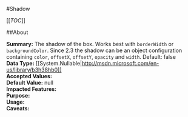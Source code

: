 #Shadow

[[_TOC_]]

##About

**Summary:**  The shadow of the box. Works best with <code>borderWidth</code> or <code>backgroundColor</code>. Since 2.3 the shadow can be an object configuration containing <code>color</code>, <code>offsetX</code>, <code>offsetY</code>, <code>opacity</code> and <code>width</code>. Default: false   
**Data Type:** [[System.Nullable|http://msdn.microsoft.com/en-us/library/b3h38hb0]]  
**Accepted Values:**   
**Default Value:** null  
**Impacted Features:**   
**Purpose:**   
**Usage:**   
**Caveats:**   

